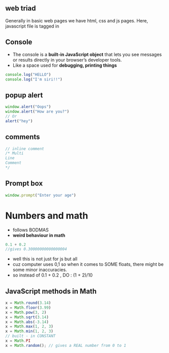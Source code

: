 ## web triad
Generally in basic web pages we have html, css and js pages.
Here, javascript file is tagged in <script src="xxx.js"></script>

## Console
* The console is a **built-in JavaScript object** that lets you see messages or results directly in your browser’s developer tools.
* Like a space used for **debugging, printing things**
```javascript
console.log("HELLO")
console.log("I'm siri!!")
```

## popup alert
```javascript
window.alert("Oops")
window.alert("How are you?")
// Or
alert("hey")
```
## comments
```javascript
// inline comment
/* Multi
Line
Comment
*/
```

## Prompt box
```javascript
window.prompt("Enter your age")
```

# Numbers and math
* follows BODMAS
* **weird behaviour in math**
```javascript
0.1 + 0.2
//gives 0.30000000000000004
```
* well this is not just for js but all
* cuz computer uses 0,1 so when it comes to SOME floats, there might be some minor inaccuracies.
* so instead of 0.1 + 0.2 , DO : (1 + 2)/10



## JavaScript methods in Math
```javascript
x = Math.round(3.14)
x = Math.floor(3.99)
x = Math.pow(3, 2)
x = Math.sqrt(3.14)
x = Math.abs(-3.14)
x = Math.max(1, 2, 3)
x = Math.min(1, 2, 3)
// built - in CONSTANT
x = Math.PI
x = Math.random(); // gives a REAL number from 0 to 1
```

